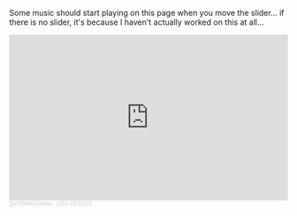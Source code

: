 Some music should start playing on this page when you move the slider... if there is no slider, it's because I haven't actually worked on this at all...
<div data-subtle-music-player="/music/shouldnthaveletmyselfwant.wav">
<div>
<iframe width="100%" height="300" scrolling="no" frameborder="no" allow="autoplay" src="https://w.soundcloud.com/player/?url=https%3A//api.soundcloud.com/tracks/1616334309&color=%23ff5500&auto_play=false&hide_related=true&show_comments=false&show_user=false&show_reposts=false&show_teaser=false&visual=true"></iframe><div style="font-size: 10px; color: #cccccc;line-break: anywhere;word-break: normal;overflow: hidden;white-space: nowrap;text-overflow: ellipsis; font-family: Interstate,Lucida Grande,Lucida Sans Unicode,Lucida Sans,Garuda,Verdana,Tahoma,sans-serif;font-weight: 100;"><a href="https://soundcloud.com/user-456979416" title="|]um¶sterƒiræday" target="_blank" style="color: #cccccc; text-decoration: none;">|]um¶sterƒiræday</a> · <a href="https://soundcloud.com/user-456979416/uss-ps21026" title="USS PS21026" target="_blank" style="color: #cccccc; text-decoration: none;">USS PS21026</a></div>
</div>
</div>
